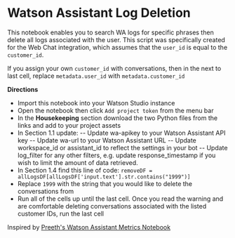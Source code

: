 # Watson Assistant Log Deletion
This notebook enables you to search WA logs for specific phrases then delete all logs associated with the user. This script was specifically created for the Web Chat integration, which assumes that the `user_id` is equal to the `customer_id`.

If you assign your own `customer_id` with conversations, then in the next to last cell, replace `metadata.user_id` with `metadata.customer_id`

**Directions**
- Import this notebook into your Watson Studio instance
- Open the notebook then click `Add project token` from the menu bar
- In the **Housekeeping** section download the two Python files from the links and add to your project assets
- In Section 1.1 update:
-- Update wa-apikey to your Watson Assistant API key
-- Update wa-url to your Watson Assistant URL
-- Update workspace_id or assistant_id to reflect the settings in your bot
-- Update log_filter for any other filters, e.g. update response_timestamp if you wish to limit the amount of data retrieved.
- In Section 1.4 find this line of code: `removeDF = allLogsDF[allLogsDF['input.text'].str.contains("1999")]`
- Replace `1999` with the string that you would like to delete the conversations from
- Run all of the cells up until the last cell. Once you read the warning and are comfortable deleting conversations associated with the listed customer IDs, run the last cell

Inspired by [Preeth's Watson Assistant Metrics Notebook](https://github.com/preethm/watson-assistant-metrics-notebook)
